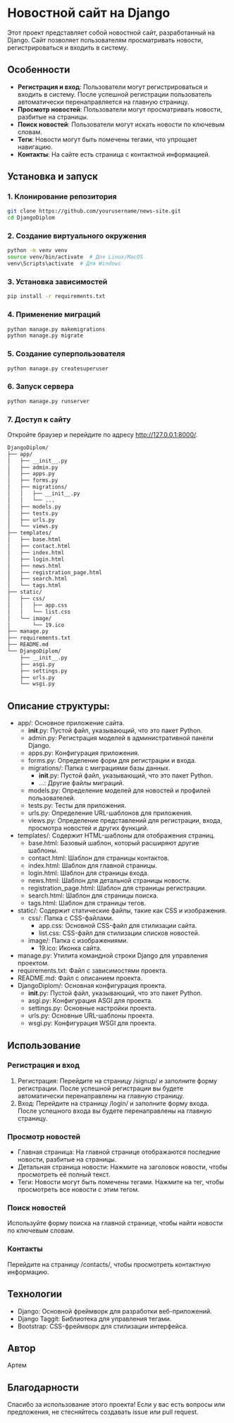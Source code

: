# Новостной сайт на Django

Этот проект представляет собой новостной сайт, разработанный на Django. Сайт позволяет пользователям просматривать новости, регистрироваться и входить в систему.

## Особенности

- **Регистрация и вход**: Пользователи могут регистрироваться и входить в систему. После успешной регистрации пользователь автоматически перенаправляется на главную страницу.
- **Просмотр новостей**: Пользователи могут просматривать новости, разбитые на страницы.
- **Поиск новостей**: Пользователи могут искать новости по ключевым словам.
- **Теги**: Новости могут быть помечены тегами, что упрощает навигацию.
- **Контакты**: На сайте есть страница с контактной информацией.

## Установка и запуск

### 1. Клонирование репозитория

```bash
git clone https://github.com/yourusername/news-site.git
cd DjangoDiplom
```

### 2. Создание виртуального окружения
```bash
python -m venv venv
source venv/bin/activate  # Для Linux/MacOS
venv\Scripts\activate  # Для Windows
```
### 3. Установка зависимостей
```bash
pip install -r requirements.txt
```
### 4. Применение миграций
```bash
python manage.py makemigrations
python manage.py migrate
```
### 5. Создание суперпользователя
```bash
python manage.py createsuperuser
```
### 6. Запуск сервера
```bash
python manage.py runserver
```
### 7. Доступ к сайту
Откройте браузер и перейдите по адресу http://127.0.0.1:8000/.

```bash
DjangoDiplom/
├── app/
│   ├── __init__.py
│   ├── admin.py
│   ├── apps.py
│   ├── forms.py
│   ├── migrations/
│   │   ├── __init__.py
│   │   └── ...
│   ├── models.py
│   ├── tests.py
│   ├── urls.py
│   └── views.py
├── templates/
│   ├── base.html
│   ├── contact.html
│   ├── index.html
│   ├── login.html
│   ├── news.html
│   ├── registration_page.html
│   ├── search.html
│   └── tags.html
├── static/
│   ├── css/
│   │   ├── app.css
│   │   └── list.css
│   └── image/
│       └── 19.ico
├── manage.py
├── requirements.txt
├── README.md
└── DjangoDiplom/
    ├── __init__.py
    ├── asgi.py
    ├── settings.py
    ├── urls.py
    └── wsgi.py
```
## Описание структуры:
- app/: Основное приложение сайта.
    - __init__.py: Пустой файл, указывающий, что это пакет Python.
    - admin.py: Регистрация моделей в административной панели Django.
    - apps.py: Конфигурация приложения.
    - forms.py: Определение форм для регистрации и входа.
    - migrations/: Папка с миграциями базы данных.
        - __init__.py: Пустой файл, указывающий, что это пакет Python.
        - ...: Другие файлы миграций.
    - models.py: Определение моделей для новостей и профилей пользователей.
    - tests.py: Тесты для приложения.
    - urls.py: Определение URL-шаблонов для приложения.
    - views.py: Определение представлений для регистрации, входа, просмотра новостей и других функций.
- templates/: Содержит HTML-шаблоны для отображения страниц.
    - base.html: Базовый шаблон, который расширяют другие шаблоны.
    - contact.html: Шаблон для страницы контактов.
    - index.html: Шаблон для главной страницы.
    - login.html: Шаблон для страницы входа.
    - news.html: Шаблон для детальной страницы новости.
    - registration_page.html: Шаблон для страницы регистрации.
    - search.html: Шаблон для страницы поиска.
    - tags.html: Шаблон для страницы тегов.
- static/: Содержит статические файлы, такие как CSS и изображения.
    - css/: Папка с CSS-файлами.
        - app.css: Основной CSS-файл для стилизации сайта.
        - list.css: CSS-файл для стилизации списков новостей.
    - image/: Папка с изображениями.
        - 19.ico: Иконка сайта.
- manage.py: Утилита командной строки Django для управления проектом.
- requirements.txt: Файл с зависимостями проекта.
- README.md: Файл с описанием проекта.
- DjangoDiplom/: Основная конфигурация проекта.
    - __init__.py: Пустой файл, указывающий, что это пакет Python.
    - asgi.py: Конфигурация ASGI для проекта.
    - settings.py: Основные настройки проекта.
    - urls.py: Основные URL-шаблоны проекта.
    - wsgi.py: Конфигурация WSGI для проекта.

## Использование
### Регистрация и вход
1. Регистрация: Перейдите на страницу /signup/ и заполните форму регистрации. После успешной регистрации вы будете автоматически перенаправлены на главную страницу.
2. Вход: Перейдите на страницу /login/ и заполните форму входа. После успешного входа вы будете перенаправлены на главную страницу.
### Просмотр новостей
- Главная страница: На главной странице отображаются последние новости, разбитые на страницы.
- Детальная страница новости: Нажмите на заголовок новости, чтобы просмотреть её полный текст.
- Теги: Новости могут быть помечены тегами. Нажмите на тег, чтобы просмотреть все новости с этим тегом.
### Поиск новостей
Используйте форму поиска на главной странице, чтобы найти новости по ключевым словам.
### Контакты
Перейдите на страницу /contacts/, чтобы просмотреть контактную информацию.
## Технологии
- Django: Основной фреймворк для разработки веб-приложений.
- Django Taggit: Библиотека для управления тегами.
- Bootstrap: CSS-фреймворк для стилизации интерфейса.
## Автор
Артем
## Благодарности
Спасибо за использование этого проекта! Если у вас есть вопросы или предложения, не стесняйтесь создавать issue или pull request.